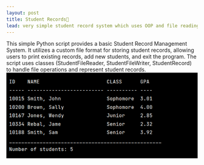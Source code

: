 ```yaml
---
layout: post
title: Student Records🧾
lead: very simple student record system which uses OOP and file reading 
---
```

This simple Python script provides a basic Student Record Management System. It utilizes a custom file format for storing student records, allowing users to print existing records, add new students, and exit the program. The script uses classes (StudentFileReader, StudentFileWriter, StudentRecord) to handle file operations and represent student records.
![Result](/assets/jpg/student_record_mini.png)